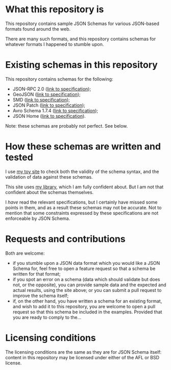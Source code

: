 <h1>What this repository is</h1>

<p>This repository contains sample JSON Schemas for various JSON-based formats found around the
web.</p>

<p>There are many such formats, and this repository contains schemas for whatever formats I happened
to stumble upon.</p>

<h1>Existing schemas in this repository</h1>

<p>This repository contains schemas for the following:</p>

<ul>
    <li>JSON-RPC 2.0 (<a href="http://www.jsonrpc.org/specification">link to
    specification</a>);</li>
    <li>GeoJSON (<a href="http://www.geojson.org/geojson-spec.html">link to specification</a>);</li>
    <li>SMD (<a href="http://livedocs.dojotoolkit.org/dojox/rpc/smd">link to
    specification</a>);</li>
    <li>JSON Patch (<a href="http://tools.ietf.org/html/draft-ietf-appsawg-json-patch-10">link to
    specification</a>);</li>
    <li>Avro Schema 1.7.4 (<a href="http://avro.apache.org/docs/current/spec.html">link to
    specification</a>);</li>
    <li>JSON Home (<a href="http://tools.ietf.org/html/draft-nottingham-json-home-02">link to
    specification</a>).</li>
</ul>

<p>Note: these schemas are probably not perfect. See below.</p>

<h1>How these schemas are written and tested</h1>

<p>I use <a href="http://json-schema-validator.herokuapp.com">my toy site</a> to check both the
validity of the schema syntax, and the validation of data against these schemas.</p>

<p>This site uses <a href="https://github.com/fge/json-schema-validator">my library</a>, which I am
fully confident about. But I am not that confident about the schemas themselves.</p>

<p>I <i>have</i> read the relevant specifications, but I certainly have missed some points in them,
and as a result these schemas may not be accurate. Not to mention that some constraints expressed
by these specifications are not enforceable by JSON Schema.</p>

<h1>Requests and contributions</h1>

<p>Both are welcome:</p>

<ul>
    <li>if you stumble upon a JSON data format which you would like a JSON Schema for, feel free to
    open a feature request so that a schema be written for that format;</li>
    <li>if you spot an error on a schema (data which should validate but does not, or the opposite),
    you can provide sample data and the expected and actual results, using the site above; or you
    can submit a pull request to improve the schema itself;
    <li>if, on the other hand, you have written a schema for an existing format, and wish to add it
    to this repository, you are welcome to open a pull request so that this schema be included in
    the examples. Provided that you are ready to comply to the...</li>
</ul>

<h1>Licensing conditions</h1>

<p>The licensing conditions are the same as they are for JSON Schema itself: content in this
repository may be licensed under either of the AFL or BSD license.</p>

